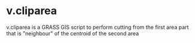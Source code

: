 v.cliparea
==========

v.cliparea is a GRASS GIS script to perform cutting from the first area part that is "neighbour" of the centroid of the second area
